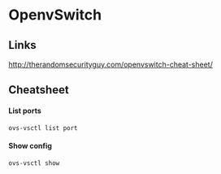 
# OpenvSwitch

## Links

http://therandomsecurityguy.com/openvswitch-cheat-sheet/

## Cheatsheet

#### List ports

```
ovs-vsctl list port
```

#### Show config

```
ovs-vsctl show
```
